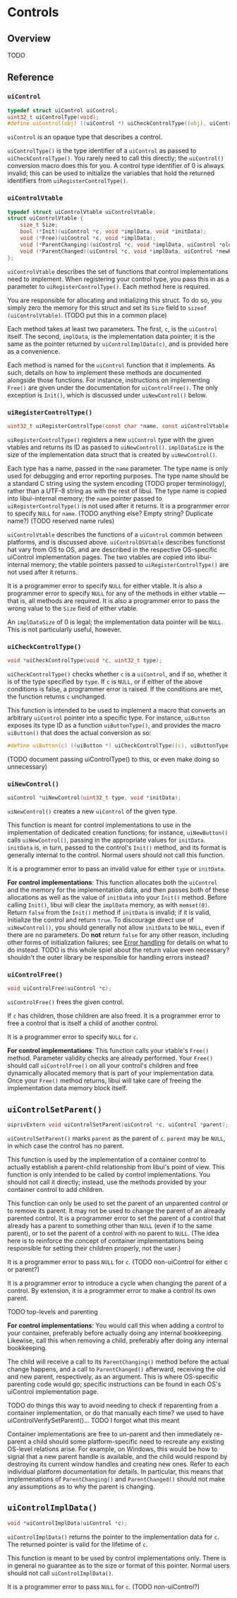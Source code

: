 <!-- 29 may 2019 -->

# Controls

## Overview

TODO

## Reference

### `uiControl`

```c
typedef struct uiControl uiControl;
uint32_t uiControlType(void);
#define uiControl(obj) ((uiControl *) uiCheckControlType((obj), uiControlType()))
```

`uiControl` is an opaque type that describes a control.

`uiControlType()` is the type identifier of a `uiControl` as passed to `uiCheckControlType()`. You rarely need to call this directly; the `uiControl()` conversion macro does this for you. A control type identifier of 0 is always invalid; this can be used to initialize the variables that hold the returned identifiers from `uiRegisterControlType()`.

### `uiControlVtable`

```c
typedef struct uiControlVtable uiControlVtable;
struct uiControlVtable {
	size_t Size;
	bool (*Init)(uiControl *c, void *implData, void *initData);
	void (*Free)(uiControl *c, void *implData);
	void (*ParentChanging)(uiControl *c, void *implData, uiControl *oldParent);
	void (*ParentChanged)(uiControl *c, void *implData, uiControl *newParent);
};
```

`uiControlVtable` describes the set of functions that control implementations need to implement. When registering your control type, you pass this in as a parameter to `uiRegisterControlType()`. Each method here is required.

You are responsible for allocating and initializing this struct. To do so, you simply zero the memory for this struct and set its `Size` field to `sizeof (uiControlVtable)`. (TODO put this in a common place)

Each method takes at least two parameters. The first, `c`, is the `uiControl` itself. The second, `implData`, is the implementation data pointer; it is the same as the pointer returned by `uiControlImplData(c)`, and is provided here as a convenience.

Each method is named for the `uiControl` function that it implements. As such, details on how to implement these methods are documented alongside those functions. For instance, instructions on implementing `Free()` are given under the documentation for `uiControlFree()`. The only exception is `Init()`, which is discussed under `uiNewControl()` below.

### `uiRegisterControlType()`

```c
uint32_t uiRegisterControlType(const char *name, const uiControlVtable *vtable, const uiControlOSVtable *osVtable, size_t implDataSize);
```

`uiRegisterControlType()` registers a new `uiControl` type with the given vtables and returns its ID as passed to `uiNewControl()`. `implDataSize` is the size of the implementation data struct that is created by `uiNewControl()`.

Each type has a name, passed in the `name` parameter. The type name is only used for debugging and error reporting purposes. The type name should be a standard C string using the system encoding (TODO proper terminology), rather than a UTF-8 string as with the rest of libui. The type name is copied into libui-internal memory; the `name` pointer passed to `uiRegisterControlType()` is not used after it returns. It is a programmer error to specify `NULL` for `name`. (TODO anything else? Empty string? Duplicate name?) (TODO reserved name rules)

`uiControlVtable` describes the functions of a `uiControl` common between platforms, and is discussed above. `uiControlOSVtable` describes functionst hat vary from OS to OS, and are described in the respective OS-specific uiControl implementation pages. The two vtables are copied into libui-internal memory; the vtable pointers passed to `uiRegisterControlType()` are not used after it returns.

It is a programmer error to specify `NULL` for either vtable. It is also a programmer error to specify `NULL` for any of the methods in either vtable — that is, all methods are required. It is also a programmer error to pass the wrong value to the `Size` field of either vtable.

An `implDataSize` of 0 is legal; the implementation data pointer will be `NULL`. This is not particularly useful, however.

### `uiCheckControlType()`

```c
void *uiCheckControlType(void *c, uint32_t type);
```

`uiCheckControlType()` checks whether `c` is a `uiControl`, and if so, whether it is of the type specified by `type`. If `c` is `NULL`, or if either of the above conditions is false, a programmer error is raised. If the conditions are met, the function returns `c` unchanged.

This function is intended to be used to implement a macro that converts an arbitrary `uiControl` pointer into a specific type. For instance, `uiButton` exposes its type ID as a function `uiButtonType()`, and provides the macro `uiButton()` that does the actual conversion as so:

```c
#define uiButton(c) ((uiButton *) uiCheckControlType((c), uiButtonType()))
```

(TODO document passing uiControlType() to this, or even make doing so unnecessary)

### `uiNewControl()`

```c
uiControl *uiNewControl(uint32_t type, void *initData);
```

`uiNewControl()` creates a new `uiControl` of the given type.

This function is meant for control implementations to use in the implementation of dedicated creation functions; for instance, `uiNewButton()` calls `uiNewControl()`, passing in the appropriate values for `initData`. `initData` is, in turn, passed to the control's `Init()` method, and its format is generally internal to the control. Normal users should not call this function.

It is a programmer error to pass an invalid value for either `type` or `initData`.

**For control implementations**: This function allocates both the `uiControl` and the memory for the implementation data, and then passes both of these allocations as well as the value of `initData` into your `Init()` method. Before calling `Init()`, libui will clear the `implData` memory, as with `memset(0)`. Return `false` from the `Init()` method if `initData` is invalid; if it is valid, initialize the control and return `true`. To discourage direct use of `uiNewControl()`, you should generally not allow `initData` to be `NULL`, even if there are no parameters. Do **not** return `false` for any other reason, including other forms of initialization failures; see [Error handling](error-handling.md) for details on what to do instead.
TODO is this whole spiel about the return value even necessary? shouldn't the outer library be responsible for handling errors instead?

### `uiControlFree()`

```c
void uiControlFree(uiControl *c);
```

`uiControlFree()` frees the given control.

If `c` has children, those children are also freed. It is a programmer error to free a control that is itself a child of another control.

It is a programmer error to specify `NULL` for `c`.

**For control implementations**: This function calls your vtable's `Free()` method. Parameter validity checks are already performed. Your `Free()` should call `uiControlFree()` on all your control's children and free dynamically allocated memory that is part of your implementation data. Once your `Free()` method returns, libui will take care of freeing the implementation data memory block itself.

## `uiControlSetParent()`

```c
uiprivExtern void uiControlSetParent(uiControl *c, uiControl *parent);
```

`uiControlSetParent()` marks `parent` as the parent of `c`. `parent` may be `NULL`, in which case the control has no parent.

This function is used by the implementation of a container control to actually establish a parent-child relationship from libui's point of view. This function is only intended to be called by control implementations. You should not call it directly; instead, use the methods provided by your container control to add children.

This function can only be used to set the parent of an unparented control or to remove its parent. It may not be used to change the parent of an already parented control. It is a programmer error to set the parent of a control that already has a parent to something other than `NULL` (even if to the same parent), or to set the parent of a control with no parent to `NULL`. (The idea here is to reinforce the concept of container implementations being responsible for setting their children properly, not the user.)

It is a programmer error to pass `NULL` for `c`. (TODO non-uiControl for either c or parent?)

It is a programmer error to introduce a cycle when changing the parent of a control. By extension, it is a programmer error to make a control its own parent.

TODO top-levels and parenting

**For control implementations**: You would call this when adding a control to your container, preferably before actually doing any internal bookkeeping. Likewise, call this when removing a child, preferably after doing any internal bookkeeping.

The child will receive a call to its `ParentChanging()` method before the actual change happens, and a call to `ParentChanged()` afterward, receiving the old and new parent, respectively, as an argument. This is where OS-specific parenting code would go; specific instructions can be found in each OS's uiControl implementation page.

TODO do things this way to avoid needing to check if reparenting from a container implementation, or do that manually each time? we used to have uiControlVerifySetParent()...
TODO I forgot what this meant

Container implementations are free to un-parent and then immediately re-parent a child should some platform-specific need to recreate any existing OS-level relations arise. For example, on Windows, this would be how to signal that a new parent handle is available, and the child would respond by destroying its current window handles and creating new ones. Refer to each individual platform documentation for details. In particular, this means that implemenations of `ParentChanging()` and `ParentChanged()` should not make any assumptions as to why the parent is changing.

## `uiControlImplData()`

```c
void *uiControlImplData(uiControl *c);
```

`uiControlImplData()` returns the pointer to the implementation data for `c`. The returned pointer is valid for the lifetime of `c`.

This function is meant to be used by control implementations only. There is in general no guarantee as to the size or format of this pointer. Normal users should not call `uiControlImplData()`.

It is a programmer error to pass `NULL` for `c`. (TODO non-uiControl?)
